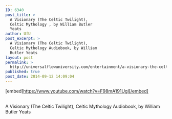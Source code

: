 ```yaml
---
ID: 6340
post_title: >
  A Visionary (The Celtic Twilight),
  Celtic Mythology , by William Butler
  Yeats
author: UfU
post_excerpt: >
  A Visionary (The Celtic Twilight),
  Celtic Mythology Audiobook, by William
  Butler Yeats
layout: post
permalink: >
  http://universalflowuniversity.com/entertainment/a-visionary-the-celtic-twilight-celtic-mythology-by-william-butler-yeats/
published: true
post_date: 2014-09-12 14:09:04
---
```

[embed]https://www.youtube.com/watch?v=F98mA191UgI[/embed]</br></br>
<p>A Visionary (The Celtic Twilight), Celtic Mythology Audiobook, by William Butler Yeats</p>